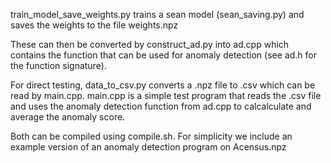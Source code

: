 train_model_save_weights.py trains a sean model (sean_saving.py) and saves the weights to the file weights.npz

These can then be converted by construct_ad.py into ad.cpp which contains the function that can be used for anomaly detection (see ad.h for the function signature).

For direct testing, data_to_csv.py converts a .npz file to .csv which can be read by main.cpp. main.cpp is a simple test program that reads the .csv file and uses the anomaly detection function from ad.cpp to calcalculate and average the anomaly score.

Both can be compiled using compile.sh. For simplicity we include an example version of an anomaly detection program on Acensus.npz
